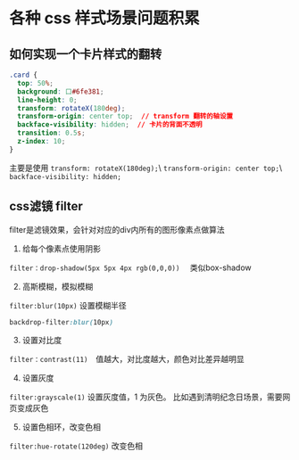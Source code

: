# 各种 css 样式场景问题积累

## 如何实现一个卡片样式的翻转

```css
.card {
  top: 50%;
  background: 口#6fe381;
  line-height: 0;
  transform: rotateX(180deg);
  transform-origin: center top;  // transform 翻转的轴设置
  backface-visibility: hidden;  // 卡片的背面不透明
  transition: 0.5s;
  z-index: 10;
}
```
主要是使用 `transform: rotateX(180deg);`\ `transform-origin: center top;`\ `backface-visibility: hidden;`

## css滤镜 filter 
filter是滤镜效果，会针对对应的div内所有的图形像素点做算法

1. 给每个像素点使用阴影

`filter：drop-shadow(5px 5px 4px rgb(0,0,0))  `  类似box-shadow

2. 高斯模糊，模拟模糊

`filter:blur(10px)` 设置模糊半径

```css title='磨砂效果'
backdrop-filter:blur(10px)

```

3. 设置对比度

`filter：contrast(11)  `值越大，对比度越大，颜色对比差异越明显

4. 设置灰度

`filter:grayscale(1)` 设置灰度值，1 为灰色。 比如遇到清明纪念日场景，需要网页变成灰色

5. 设置色相环，改变色相

`filter:hue-rotate(120deg)` 改变色相
